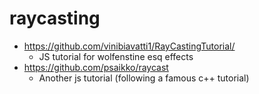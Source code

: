 raycasting
==========

* https://github.com/vinibiavatti1/RayCastingTutorial/
    * JS tutorial for wolfenstine esq effects
* https://github.com/psaikko/raycast
    * Another js tutorial (following a famous c++ tutorial)
